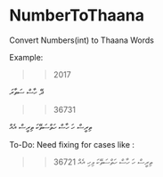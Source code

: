 # NumberToThaana
Convert Numbers(int) to Thaana Words 

Example:

>> 2017

ދޭ ހާސް ސަތާރަ  

>> 36731

ތިރީސް ހަ ހާސް ހަތްސަތޭކަ ތިރީސް އެއް

To-Do:
Need fixing for cases like :

>> 36721
ތިރީސް ހަ ހާސް ހަތްސަތޭކަ ވިހި އެއް
